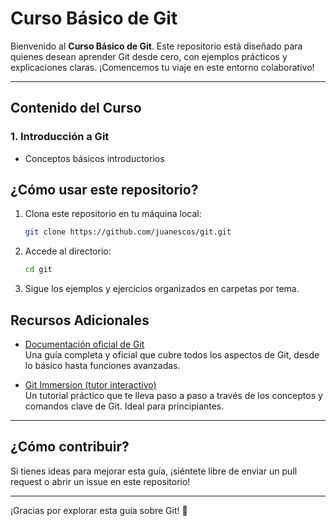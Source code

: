 # Curso Básico de Git

Bienvenido al **Curso Básico de Git**. Este repositorio está diseñado para quienes desean aprender Git desde cero, con ejemplos prácticos y explicaciones claras. ¡Comencemos tu viaje en este entorno colaborativo!

---

## Contenido del Curso

### 1. **Introducción a Git**
   - Conceptos básicos introductorios

## ¿Cómo usar este repositorio?

1. Clona este repositorio en tu máquina local:
   ```bash
   git clone https://github.com/juanescos/git.git

2. Accede al directorio:
   ```bash
   cd git

4. Sigue los ejemplos y ejercicios organizados en carpetas por tema.

## Recursos Adicionales

- [Documentación oficial de Git](https://git-scm.com/doc)  
  Una guía completa y oficial que cubre todos los aspectos de Git, desde lo básico hasta funciones avanzadas.

- [Git Immersion (tutor interactivo)](http://gitimmersion.com/)  
  Un tutorial práctico que te lleva paso a paso a través de los conceptos y comandos clave de Git. Ideal para principiantes.

---

## ¿Cómo contribuir?

Si tienes ideas para mejorar esta guía, ¡siéntete libre de enviar un pull request o abrir un issue en este repositorio! 

---

¡Gracias por explorar esta guía sobre Git! 🚀
